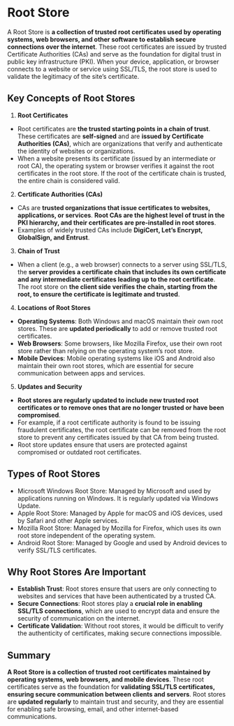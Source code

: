 <br>

# Root Store
A Root Store is **a collection of trusted root certificates used by operating systems, web browsers, and other software to establish secure connections over the internet**. These root certificates are issued by trusted Certificate Authorities (CAs) and serve as the foundation for digital trust in public key infrastructure (PKI). When your device, application, or browser connects to a website or service using SSL/TLS, the root store is used to validate the legitimacy of the site’s certificate.

## Key Concepts of Root Stores
1. **Root Certificates**
  - Root certificates are **the trusted starting points in a chain of trust**. These certificates are **self-signed** and are **issued by Certificate Authorities (CAs)**, which are organizations that verify and authenticate the identity of websites or organizations.
  - When a website presents its certificate (issued by an intermediate or root CA), the operating system or browser verifies it against the root certificates in the root store. If the root of the certificate chain is trusted, the entire chain is considered valid.
2. **Certificate Authorities (CAs)**
  - CAs are **trusted organizations that issue certificates to websites, applications, or services**. **Root CAs are the highest level of trust in the PKI hierarchy, and their certificates are pre-installed in root stores**.
  - Examples of widely trusted CAs include **DigiCert, Let’s Encrypt, GlobalSign, and Entrust**.
3. **Chain of Trust**
  - When a client (e.g., a web browser) connects to a server using SSL/TLS, the **server provides a certificate chain that includes its own certificate and any intermediate certificates leading up to the root certificate**. The root store on **the client side verifies the chain, starting from the root, to ensure the certificate is legitimate and trusted**.
4. **Locations of Root Stores**
  - **Operating Systems**: Both Windows and macOS maintain their own root stores. These are **updated periodically** to add or remove trusted root certificates.
  - **Web Browsers**: Some browsers, like Mozilla Firefox, use their own root store rather than relying on the operating system’s root store.
  - **Mobile Devices**: Mobile operating systems like iOS and Android also maintain their own root stores, which are essential for secure communication between apps and services.
5. **Updates and Security**
  - **Root stores are regularly updated to include new trusted root certificates or to remove ones that are no longer trusted or have been compromised**.
  - For example, if a root certificate authority is found to be issuing fraudulent certificates, the root certificate can be removed from the root store to prevent any certificates issued by that CA from being trusted.
  - Root store updates ensure that users are protected against compromised or outdated root certificates.

## Types of Root Stores
  - Microsoft Windows Root Store: Managed by Microsoft and used by applications running on Windows. It is regularly updated via Windows Update.
  - Apple Root Store: Managed by Apple for macOS and iOS devices, used by Safari and other Apple services.
  - Mozilla Root Store: Managed by Mozilla for Firefox, which uses its own root store independent of the operating system.
  - Android Root Store: Managed by Google and used by Android devices to verify SSL/TLS certificates.

## Why Root Stores Are Important
  - **Establish Trust**: Root stores ensure that users are only connecting to websites and services that have been authenticated by a trusted CA.
  - **Secure Connections**: Root stores play a **crucial role in enabling SSL/TLS connections**, which are used to encrypt data and ensure the security of communication on the internet.
  - **Certificate Validation**: Without root stores, it would be difficult to verify the authenticity of certificates, making secure connections impossible.

## Summary
**A Root Store is a collection of trusted root certificates maintained by operating systems, web browsers, and mobile devices**. These root certificates serve as the foundation for **validating SSL/TLS certificates, ensuring secure communication between clients and servers**. Root stores are **updated regularly** to maintain trust and security, and they are essential for enabling safe browsing, email, and other internet-based communications.  
<br>